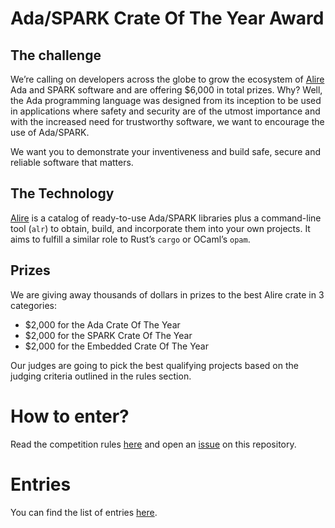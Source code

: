 # Ada/SPARK Crate Of The Year Award

## The challenge

We’re calling on developers across the globe to grow the ecosystem of [Alire](https://alire.ada.dev) Ada and SPARK software and are offering $6,000 in total prizes. Why? Well, the Ada programming language was designed from its inception to be used in applications where safety and security are of the utmost importance and with the increased need for trustworthy software, we want to encourage the use of Ada/SPARK.

We want you to demonstrate your inventiveness and build safe, secure and reliable software that matters.

## The Technology

[Alire](https://alire.ada.dev) is a catalog of ready-to-use Ada/SPARK libraries plus a command-line tool (`alr`) to obtain, build, and incorporate them into your own projects. It aims to fulfill a similar role to Rust’s `cargo` or OCaml’s `opam`.

## Prizes

We are giving away thousands of dollars in prizes to the best Alire crate in 3 categories:
 - $2,000 for the Ada Crate Of The Year
 - $2,000 for the SPARK Crate Of The Year
 - $2,000 for the Embedded Crate Of The Year

Our judges are going to pick the best qualifying projects based on the judging criteria outlined in the rules section.

# How to enter?

Read the competition rules [here](terms_and_conditions.md) and open an [issue](https://github.com/AdaCore/Ada-SPARK-Crate-Of-The-Year/issues/new/choose) on this repository.

# Entries

You can find the list of entries [here](https://github.com/AdaCore/Ada-SPARK-Crate-Of-The-Year/labels/COTY2021).
